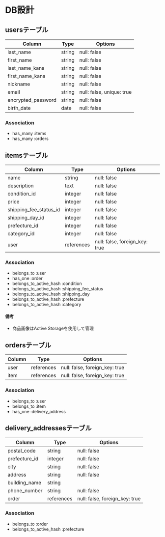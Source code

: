 # DB設計

## usersテーブル
| Column             | Type    | Options                   |
|--------------------|---------|---------------------------|
| last_name          | string  | null: false               |
| first_name         | string  | null: false               |
| last_name_kana     | string  | null: false               |
| first_name_kana    | string  | null: false               |
| nickname           | string  | null: false               |
| email              | string  | null: false, unique: true |
| encrypted_password | string  | null: false               |
| birth_date         | date    | null: false               |

### Association
- has_many :items
- has_many :orders

## itemsテーブル
| Column                 | Type       | Options                        |
|------------------------|------------|--------------------------------|
| name                   | string     | null: false                    |
| description            | text       | null: false                    |
| condition_id           | integer    | null: false                    |
| price                  | integer    | null: false                    |
| shipping_fee_status_id | integer    | null: false                    |
| shipping_day_id        | integer    | null: false                    |
| prefecture_id          | integer    | null: false                    |
| category_id            | integer    | null: false                    |
| user                   | references | null: false, foreign_key: true |

### Association
- belongs_to :user
- has_one :order
- belongs_to_active_hash :condition
- belongs_to_active_hash :shipping_fee_status
- belongs_to_active_hash :shipping_day
- belongs_to_active_hash :prefecture
- belongs_to_active_hash :category

#### 備考
- 商品画像はActive Storageを使用して管理

## ordersテーブル
| Column            | Type       | Options                        |
|-------------------|------------|--------------------------------|
| user              | references | null: false, foreign_key: true |
| item              | references | null: false, foreign_key: true |

### Association
- belongs_to :user
- belongs_to :item
- has_one :delivery_address

## delivery_addressesテーブル
| Column        | Type       | Options                        |
|---------------|------------|--------------------------------|
| postal_code   | string     | null: false                    |
| prefecture_id | integer    | null: false                    |
| city          | string     | null: false                    |
| address       | string     | null: false                    |
| building_name | string     |                                |
| phone_number  | string     | null: false                    |
| order         | references | null: false, foreign_key: true |

### Association
- belongs_to :order
- belongs_to_active_hash :prefecture